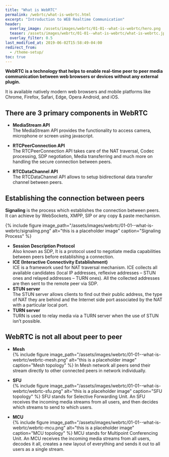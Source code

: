 ```yaml
---
title: "What is WebRTC"
permalink: /webrtc/what-is-webrtc.html
excerpt: "Introduction to WEB Realtime Communication"
header:
  overlay_image: /assets/images/webrtc/01-01--what-is-webrtc/hero.png
  teaser: /assets/images/webrtc/01-01--what-is-webrtc/what-is-webrtc.jpg
  overlay_filter: 0.5
last_modified_at: 2019-06-02T15:58:49-04:00
redirect_from:
  - /theme-setup/
toc: true
---
```


**WebRTC is a technology that helps to enable real-time peer to peer media communication between web browsers or devices without any external plugin.**

It is available natively modern web browsers and mobile platforms like Chrome, Firefox, Safari, Edge, Opera Android, and iOS.

## There are 3 primary components in WebRTC

- **MediaStream API**  
The MediaStream API provides the functionality to access camera, microphone or screen using javascript.

- **RTCPeerConnection API**  
The RTCPeerConnection API takes care of the NAT traversal, Codec processing, SDP negotiation, Media transferring and much more on handling the secure connection between peers.

- **RTCDataChannel API**  
The RTCDataChannel API allows to setup bidirectional data transfer channel between peers.

## Establishing the connection between peers

**Signaling** is the process which establishes the connection between peers. It can achieve by WebSockets, XMPP, SIP or any copy & paste mechanism.

{% include figure image_path="/assets/images/webrtc/01-01--what-is-webrtc/signaling.png" alt="this is a placeholder image" caption="Signaling Process" %}

- **Session Description Protocol**  
 Also known as SDP, It is a protocol used to negotiate media capabilities between peers before establishing a connection.
- **ICE (Interactive Connectivity Establishment)**  
ICE is a framework used for NAT traversal mechanism. ICE collects all available candidates (local IP addresses, reflexive addresses – STUN ones and relayed addresses – TURN ones). All the collected addresses are then sent to the remote peer via SDP.
- **STUN server**  
The STUN server allows clients to find out their public address, the type of NAT they are behind and the Internet side port associated by the NAT with a particular local port.
- **TURN server**  
TURN is used to relay media via a TURN server when the use of STUN isn’t possible.

## WebRTC is not all about peer to peer

- **Mesh**  
{% include figure image_path="/assets/images/webrtc/01-01--what-is-webrtc/webrtc-mesh.png" alt="this is a placeholder image" caption="Mesh topology" %}
In Mesh network all peers send their stream directly to other connected peers in network individually.

- **SFU**  
{% include figure image_path="/assets/images/webrtc/01-01--what-is-webrtc/webrtc-sfu.png" alt="this is a placeholder image" caption="SFU topology" %}
SFU stands for Selective Forwarding Unit. An SFU receives the incoming media streams from all users, and then decides which streams to send to which users.

- **MCU**  
{% include figure image_path="/assets/images/webrtc/01-01--what-is-webrtc/webrtc-mcu.png" alt="this is a placeholder image" caption="MCU topology" %}
MCU stands for Multipoint Conferencing Unit. An MCU receives the incoming media streams from all users, decodes it all, creates a new layout of everything and sends it out to all users as a single stream.
